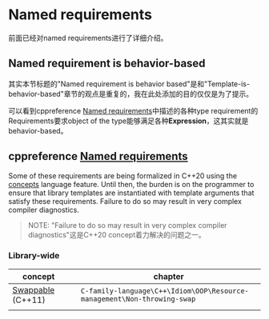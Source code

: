 # Named requirements

前面已经对named requirements进行了详细介绍。

## Named requirement is behavior-based

其实本节标题的"Named requirement is behavior based"是和"Template-is-behavior-based"章节的观点是重复的，我在此处添加的目的仅仅是为了提示。

可以看到cppreference [Named requirements](https://en.cppreference.com/w/cpp/named_req)中描述的各种type requirement的Requirements要求object of the type能够满足各种**Expression**，这其实就是behavior-based。

## cppreference [Named requirements](https://en.cppreference.com/w/cpp/named_req)

Some of these requirements are being formalized in C++20 using the [concepts](https://en.cppreference.com/w/cpp/language/constraints) language feature. Until then, the burden is on the programmer to ensure that library templates are instantiated with template arguments that satisfy these requirements. Failure to do so may result in very complex compiler diagnostics.

> NOTE: "Failure to do so may result in very complex compiler diagnostics"这是C++20 concept着力解决的问题之一。

### Library-wide

| concept                                                      |      | chapter                                                      |
| ------------------------------------------------------------ | ---- | ------------------------------------------------------------ |
| [Swappable](https://en.cppreference.com/w/cpp/named_req/Swappable) (C++11) |      | `C-family-language\C++\Idiom\OOP\Resource-management\Non-throwing-swap` |
|                                                              |      |                                                              |

